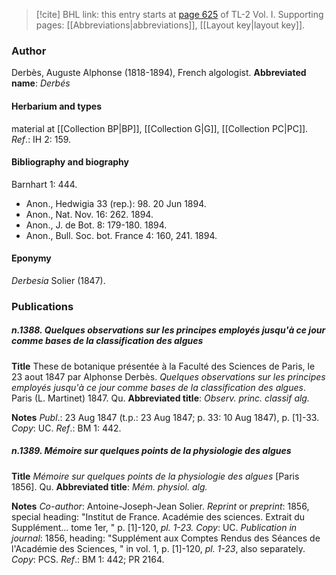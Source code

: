 > [!cite] BHL link: this entry starts at [page 625](https://www.biodiversitylibrary.org/page/33120756) of TL-2 Vol. I.
> Supporting pages: [[Abbreviations|abbreviations]], [[Layout key|layout key]].

### Author

Derbès, Auguste Alphonse (1818-1894), French algologist. 
**Abbreviated name**: *Derbés*

#### Herbarium and types

material at [[Collection BP|BP]], [[Collection G|G]], [[Collection PC|PC]].
*Ref*.: IH 2: 159.

#### Bibliography and biography

Barnhart 1: 444.
- Anon., Hedwigia 33 (rep.): 98. 20 Jun 1894.
- Anon., Nat. Nov. 16: 262. 1894.
- Anon., J. de Bot. 8: 179-180. 1894.
- Anon., Bull. Soc. bot. France 4: 160, 241. 1894.

#### Eponymy

*Derbesia* Solier (1847).

### Publications

##### n.1388. Quelques observations sur les principes employés jusqu'à ce jour comme bases de la classification des algues

**Title**
These de botanique présentée à la Faculté des Sciences de Paris, le 23 aout 1847 par Alphonse Derbès. *Quelques observations sur les principes employés jusqu'à ce jour comme bases de la classification des algues*. Paris (L. Martinet) 1847. Qu.
**Abbreviated title**: *Observ. princ. classif alg.*

**Notes**
*Publ*.: 23 Aug 1847 (t.p.: 23 Aug 1847; p. 33: 10 Aug 1847), p. \[1\]-33. *Copy*: UC.
*Ref*.: BM 1: 442.

##### n.1389. Mémoire sur quelques points de la physiologie des algues

**Title**
*Mémoire sur quelques points de la physiologie des algues* \[Paris 1856\]. Qu.
**Abbreviated title**: *Mém. physiol. alg.*

**Notes**
*Co-author*: Antoine-Joseph-Jean Solier.
*Reprint* or *preprint*: 1856, special heading: "Institut de France. Académie des sciences. Extrait du Supplément... tome 1er, " p. \[1\]-120, *pl. 1-23. Copy*: UC.
*Publication in journal*: 1856, heading: "Supplément aux Comptes Rendus des Séances de l'Académie des Sciences, " in vol. 1, p. \[1\]-120, *pl. 1-23*, also separately. *Copy*: PCS.
*Ref*.: BM 1: 442; PR 2164.

